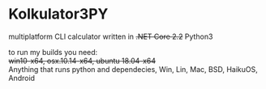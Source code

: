 # Kolkulator3PY
multiplatform CLI calculator written in <s>.NET Core 2.2</s> Python3

to run my builds you need:<br>
<s>win10-x64, osx.10.14-x64, ubuntu 18.04-x64<br></s> Anything that runs python and dependecies, Win, Lin, Mac, BSD, HaikuOS, Android
